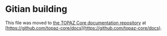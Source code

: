 Gitian building
================

This file was moved to [the TOPAZ Core documentation repository](https://github.com/topaz-core/docs/blob/master/gitian-building.md) at [https://github.com/topaz-core/docs](https://github.com/topaz-core/docs).
